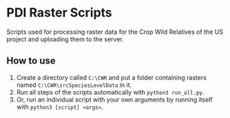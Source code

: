 # PDI Raster Scripts

Scripts used for processing raster data for the Crop Wild Relatives of the US project and uploading them to the server.

## How to use

1. Create a directory called `C:\CWR` and put a folder containing rasters named `C:\CWR\srcSpeciesLevelData` in it.
1. Run all steps of the scripts automatically with `python3 run_all.py`.
1. Or, run an individual script with your own arguments by running itself with `python3 [script] <args>`.
